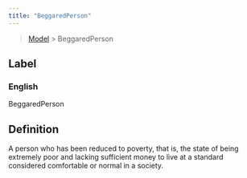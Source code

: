 ```yaml
---
title: "BeggaredPerson"
---
```


> [Model](./../) > BeggaredPerson

## Label

### English
BeggaredPerson


## Definition
A person who has been reduced to poverty, that is, the state of being extremely poor and lacking sufficient money to live at a standard considered comfortable or normal in a society. 


    
